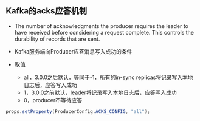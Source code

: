 ## **Kafka的acks应答机制**

- The number of acknowledgments the producer requires the leader to have received before considering a request complete. This controls the durability of records that are sent. 

- Kafka服务端向Producer应答消息写入成功的条件

- 取值
  - all，3.0.0之后默认，等同于-1，所有的in-sync replicas将记录写入本地日志后，应答写入成功
  - 1，3.0.0之前默认，leader将记录写入本地日志后，应答写入成功
  - 0，producer不等待应答

```java
props.setProperty(ProducerConfig.ACKS_CONFIG, "all");
```

